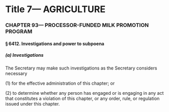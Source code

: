 
# Title 7— AGRICULTURE
### CHAPTER 93— PROCESSOR-FUNDED MILK PROMOTION PROGRAM
#### § 6412. Investigations and power to subpoena
##### (a) Investigations

The Secretary may make such investigations as the Secretary considers necessary

(1) for the effective administration of this chapter; or

(2) to determine whether any person has engaged or is engaging in any act that constitutes a violation of this chapter, or any order, rule, or regulation issued under this chapter.
